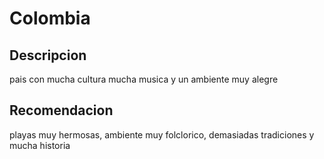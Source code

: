 # Colombia

## Descripcion 

pais con mucha cultura mucha musica y un ambiente muy alegre

## Recomendacion

playas muy hermosas, ambiente muy folclorico, demasiadas tradiciones y mucha historia

